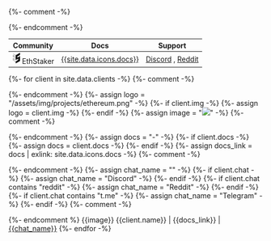 {%- comment -%}
<!-- 
The EthStaker data is hardcoded, 
everything else is pulled from _data/clients.yml
-->
{%- endcomment -%}

<style type="text/css">
  table .logo {
    width: 1rem;
  }
</style>


Community  | Docs | Support
-----------|------|----------
<img class='d-inline logo m-0 me-2' src='/assets/img/projects/ethstaker.svg'> EthStaker | [{{site.data.icons.docs}}](https://kb.ethstaker.cc) | [Discord](https://dsc.gg/ethstaker) , [Reddit](https://reddit.com/r/ethstaker)
{%- for client in site.data.clients -%}
  {%- comment -%}
  <!-- LOGO LOGIC -->
  {%- endcomment -%}
    {%- assign logo = "/assets/img/projects/ethereum.png" -%}
    {%- if client.img -%}
      {%- assign logo = client.img -%}
    {%- endif -%}
    {%- assign image = "<img class='d-inline logo m-0 me-2' src='" | append: logo | append: "'>" -%}
  {%- comment -%}
  <!-- DOCUMENTATION LINK LOGIC -->
  {%- endcomment -%}
    {%- assign docs = "-" -%}
    {%- if client.docs -%}
      {%- assign docs = client.docs -%}
    {%- endif -%}
    {%- assign docs_link = docs | exlink: site.data.icons.docs -%}
  {%- comment -%}
  <!-- SUPPORT LINK LOGIC -->
  {%- endcomment -%}
    {%- assign chat_name = "" -%}
    {%- if client.chat -%}
      {%- assign chat_name = "Discord" -%}
    {%- endif -%}
    {%- if client.chat contains "reddit" -%}
      {%- assign chat_name = "Reddit" -%}
    {%- endif -%}
    {%- if client.chat contains "t.me" -%}
      {%- assign chat_name = "Telegram" -%}
    {%- endif -%}
  {%- comment -%}
  <!-- FINAL OUTPUT -->
  {%- endcomment %}
  {{image}} {{client.name}} | {{docs_link}} | [{{chat_name}}]({{client.chat}})
{%- endfor -%}
